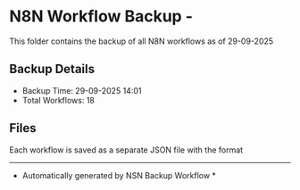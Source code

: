 # N8N Workflow Backup - 
This folder contains the backup of all N8N workflows as of 29-09-2025

## Backup Details
- Backup Time: 29-09-2025 14:01
- Total Workflows: 18

## Files
Each workflow is saved as a separate JSON file with the format

-----------
* Automatically generated by NSN Backup Workflow *